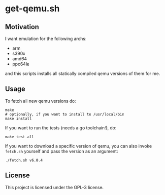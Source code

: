 # get-qemu.sh

## Motivation

I want emulation for the following archs:

* arm
* s390x
* amd64
* ppc64le

and this scripts installs all statically compiled qemu versions of them for me.

## Usage

To fetch all new qemu versions do:

```
make
# optionally, if you want to install to /usr/local/bin
make install
```

If you want to run the tests (needs a go toolchain!), do:

```
make test-all
```

If you want to download a specific version of qemu, you can also invoke `fetch.sh` yourself and pass the version as an argument:

```
./fetch.sh v6.0.4
```

## License

This project is licensed under the GPL-3 license.
